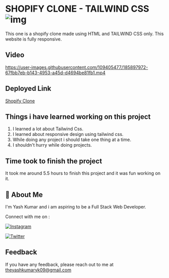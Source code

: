 # SHOPIFY CLONE - TAILWIND CSS ![img](https://img.shields.io/badge/SHOPIFY-CLONE-brightgreen)

This one is a shopify clone made using HTML and TAILWIND CSS only. This website is fully responsive.
## Video

https://user-images.githubusercontent.com/109405477/185897972-67fbb7eb-b143-4953-a45d-d4694be81fb1.mp4

## Deployed Link

[Shopify Clone](https://shopifyklone.netlify.app/)


## Things i have learned working on this project

1. I learned a lot about Tailwind Css.
3. I learned about responsive design using tailwind css.
4. While doing any project i should take one thing at a time.
5. I shouldn't hurry while doing projects.
## Time took to finish the project

It took me around 5.5 hours to finish this project and it was fun working on it.
## 🚀 About Me
I'm Yash Kumar and i am aspiring to be a Full Stack Web Developer.

Connect with me on :

[![Instagram](https://img.shields.io/badge/Instagram-%23E4405F.svg?style=for-the-badge&logo=Instagram&logoColor=white)](https://www.instagram.com/theyash_yk09/)

[![Twitter](https://img.shields.io/badge/Twitter-%231DA1F2.svg?style=for-the-badge&logo=Twitter&logoColor=white)](https://www.twitter.com/theyash_yk09/)

## Feedback

If you have any feedback, please reach out to me at theyashkumaryk09@gmail.com

